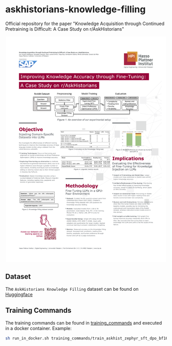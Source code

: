 # askhistorians-knowledge-filling

Official repository for the paper "Knowledge Acquisition through Continued Pretraining is Difficult: A Case Study on r/AskHistorians"

<p align="center">
    <img src="./poster/poster.png" width="500">
</p>

## Dataset

The `AskHistorians Knowledge Filling` dataset can be found on [Huggingface](https://huggingface.co/datasets/aiintelligentsystems/askhistorians-knowledge-filling)

## Training Commands

The training commands can be found in [training_commands](./training_commands/) and executed in a docker container. Example:

```sh
sh run_in_docker.sh training_commands/train_askhist_zephyr_sft_dpo_bf16.sh
```
